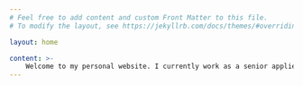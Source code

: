 ```yaml
---
# Feel free to add content and custom Front Matter to this file.
# To modify the layout, see https://jekyllrb.com/docs/themes/#overriding-theme-defaults

layout: home

content: >-
    Welcome to my personal website. I currently work as a senior applied scientist at Microsoft where I build AI features for Microsoft Designer.
---
```

